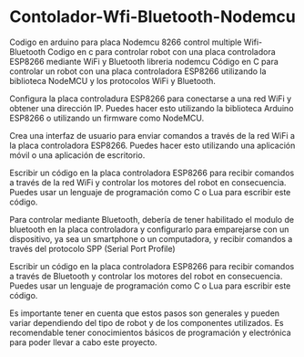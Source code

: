 # Contolador-Wfi-Bluetooth-Nodemcu
Codigo en arduino para placa Nodemcu 8266 control multiple Wifi-Bluetooth
Codigo en c para controlar robot con una placa controladora ESP8266 mediante WiFi y Bluetooth libreria nodemcu
Código en C para controlar un robot con una placa controladora ESP8266 utilizando la biblioteca NodeMCU y los protocolos WiFi y Bluetooth.

Configura la placa controladura ESP8266 para conectarse a una red WiFi y obtener una dirección IP. Puedes hacer esto utilizando la biblioteca
Arduino ESP8266 o utilizando un firmware como NodeMCU.

Crea una interfaz de usuario para enviar comandos a través de la red WiFi a la placa controladora ESP8266. Puedes hacer esto utilizando una 
aplicación móvil o una aplicación de escritorio.

Escribir un código en la placa controladora ESP8266 para recibir comandos a través de la red WiFi y controlar los motores del robot en consecuencia.
Puedes usar un lenguaje de programación como C o Lua para escribir este código.

Para controlar mediante Bluetooth, debería de tener habilitado el modulo de bluetooth en la placa controladora y configurarlo para emparejarse
con un dispositivo, ya sea un smartphone o un computadora, y recibir comandos a través del protocolo SPP (Serial Port Profile)

Escribir un código en la placa controladora ESP8266 para recibir comandos a través de Bluetooth y controlar los motores del robot en consecuencia.
Puedes usar un lenguaje de programación como C o Lua para escribir este código.

Es importante tener en cuenta que estos pasos son generales y pueden variar dependiendo del tipo de robot y de los componentes utilizados.
Es recomendable tener conocimientos básicos de programación y electrónica para poder llevar a cabo este proyecto.

